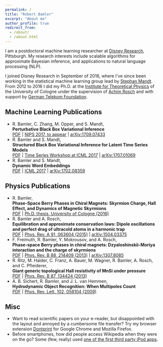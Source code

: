 ```yaml
---
permalink: /
title: "Robert Bamler"
excerpt: "About me"
author_profile: true
redirect_from:
  - /about/
  - /about.html
---
```


I am a postdoctoral machine learning researcher at [Disney Research](https://disneyresearch.com), Pittsburgh.
My research interests include scalable algorithms for approximate Bayesian inference, and applications to natural language processing (NLP).

I joined Disney Research in September of 2016, where I've since been working in the statistical machine learning group lead by [Stephan Mandt](http://stephanmandt.com).
From 2012 to 2016 I did my Ph.D. at the [Institute for Theoretical Physics](http://www.thp.uni-koeln.de/) of the University of Cologne under the supervision of [Achim Rosch](http://www.thp.uni-koeln.de/rosch/A_Rosch.html) and with support by [German Telekom Foundation](https://www.telekom-stiftung.de/en).


## Machine Learning Publications

* R. Bamler, C. Zhang, M. Opper, and S. Mandt,  
  **Perturbative Black Box Variational Inference**  
  [PDF](files/bamler-pvi-nips-2017.pdf)
  | [NIPS 2017, to appear](https://nips.cc/Conferences/2017/AcceptedPapersInitial)
  | [arXiv:1709.07433](http://arxiv.org/abs/1709.07433)
* R. Bamler and S. Mandt,  
  **Structured Black Box Variational Inference for Latent Time Series Models**  
  [PDF](files/bamler-structured-bbvi-tsw-2017.pdf)
  | [Time Series Workshop at ICML 2017](http://roseyu.com/time-series-workshop/#papers)
  | [arXiv:1707.01069](http://arxiv.org/abs/1707.01069)
* R. Bamler and S. Mandt,  
  **Dynamic Word Embeddings**  
  [PDF](files/bamler-dynamic-word-embeddings-icml-2017.pdf)
  | [ICML 2017](http://proceedings.mlr.press/v70/bamler17a.html)
  | [arXiv:1702.08359](http://arxiv.org/abs/1702.08359)



## Physics Publications

* R. Bamler,  
  **Phase-Space Berry Phases in Chiral Magnets: Skyrmion Charge, Hall Effect, and Dynamics of Magnetic Skyrmions**  
  [PDF](files/thesis-robert-bamler.pdf)
  | [Ph.D. thesis, University of Cologne (2016)](http://kups.ub.uni-koeln.de/6916/)
* R. Bamler and A. Rosch,  
  **Equilibration and approximate conservation laws: Dipole oscillations and perfect drag of ultracold atoms in a harmonic trap**  
  [PDF](files/bamler-equilibration-pra-2015.pdf)
  | [Phys. Rev. A 91, 063604 (2015)](http://journals.aps.org/pra/abstract/10.1103/PhysRevA.91.063604)
  | [arXiv:1504.03375](http://arxiv.org/abs/1504.03375)
* F. Freimuth, R. Bamler, Y. Mokrousov, and A. Rosch,  
  **Phase-space Berry phases in chiral magnets: Dzyaloshinskii-Moriya interaction and the charge of skyrmions**  
  [PDF](files/freimuth-skyrmion-charge-prb-2013.pdf)
  | [Phys. Rev. B 88, 214409 (2013)](http://prb.aps.org/abstract/PRB/v88/i21/e214409)
  | [arXiv:1307.8085](http://arxiv.org/abs/1307.8085)
* R. Ritz, M. Halder, C. Franz, A. Bauer, M. Wagner, R. Bamler, A. Rosch, and C. Pfleiderer,  
  **Giant generic topological Hall resistivity of MnSi under pressure**  
  [PDF](files/ritz-giant-prb-2013.pdf)
  | [Phys. Rev. B 87, 134424 (2013)](http://prb.aps.org/abstract/PRB/v87/i13/e134424)
* A. B. Sichert, R. Bamler, and J. L. van Hemmen,  
  **Hydrodynamic Object Recognition: When Multipoles Count**  
  [PDF](files/sichert-multipoles-prl-2009.pdf)
  | [Phys. Rev. Lett. 102, 058104 (2009)](http://prl.aps.org/abstract/PRL/v102/i5/e058104)


## Misc

* Want to read scientific papers on your e-reader, but disappointed with the layout and annoyed by a cumbersome file transfer?
  Try my browser extension [Dontprint](http://dontprint.net) for Google Chrome and Mozilla Firefox.
* Before smartphones, how did people access Wikipedia when they were on the go?
  Some (few, really) used [one of the first third party iPod apps](http://encyclopodia.sourceforge.net/).
